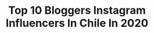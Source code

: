 ---
title: Top 10 Bloggers Instagram Influencers In Chile In 2020
description: >-
  Find top bloggers Instagram influencers in Chile in 2020. Most popular hashtags: #chile #nyxcosmeticschile #molaviajeros #blogger.
platform: Instagram
profiles:
  - username: "wedont_like"
    fullname: >-
      CamilaByrt
    location: "Chile"
    followers: 15599
    engagement: 582
    commentsToLikes: 0.016649
    avatar: "https://scontent-atl3-1.cdninstagram.com/v/t51.2885-19/s320x320/62248917_645983225875962_4141393816844238848_n.jpg?_nc_ht=scontent-atl3-1.cdninstagram.com&_nc_ohc=gVlyNo0aG8IAX8RtE7I&oh=07f76544354edd93e8cabd4f9dcf7780&oe=5EB8ECB6"
    verified: false
    hashtags: "#dejatetentar, #twistedclassics, #conversetwisted, #quedateencasa"
  - username: "queandaibonita"
    fullname: >-
      ELENA ♥ Cruelty Free Blogger
    location: "Chile"
    followers: 37255
    engagement: 584
    commentsToLikes: 0.062786
    avatar: "https://scontent-lhr8-1.cdninstagram.com/v/t51.2885-19/s320x320/83441819_185937965845346_8832842390185181184_n.jpg?_nc_ht=scontent-lhr8-1.cdninstagram.com&_nc_ohc=_ZwTidZfnSgAX-vjpvE&oh=562cc84ad0a2fb400ccacf49abee8653&oe=5EBA6B79"
    verified: false
    hashtags: "#theoildrops, #maquillajecrueltyfree, #urbandecayespa, #heterochromia"
  - username: "molaviajar"
    fullname: >-
      Adry/Gosi/Daniela/Oliver
    location: "Chile"
    followers: 127507
    engagement: 569
    commentsToLikes: 0.027993
    avatar: "https://scontent-lhr8-1.cdninstagram.com/v/t51.2885-19/s320x320/12547550_1670354836585446_1559499947_a.jpg?_nc_ht=scontent-lhr8-1.cdninstagram.com&_nc_ohc=vE2a5Vfxt7MAX8Kjq6o&oh=c327244cbd646a1887977a3e85901b71&oe=5EB8B333"
    verified: true
    hashtags: "#nyc, #iamtb, #argentina, #uruguay"
  - username: "nutralicioso"
    fullname: >-
      Nutralicioso.com 🍓🍃🍎
    location: "Chile"
    followers: 29100
    engagement: 169
    commentsToLikes: 0.054193
    avatar: "https://scontent-ams4-1.cdninstagram.com/v/t51.2885-19/s320x320/43778689_171464073784559_5679549501077979136_n.jpg?_nc_ht=scontent-ams4-1.cdninstagram.com&_nc_ohc=FICTzk_isSwAX82M7a-&oh=26cee3e67b172702125a22f519459499&oe=5E8938AD"
    verified: false
    hashtags: "#naranja, #coronavirus, #healthysnack, #foodie"
  - username: "viajafoteando"
    fullname: >-
      viajafoteando 🇵🇪 📷
    location: "Chile"
    followers: 9726
    engagement: 463
    commentsToLikes: 0.019465
    avatar: "https://scontent-lht6-1.cdninstagram.com/v/t51.2885-19/s320x320/82064102_2771589366213520_4987625759976718336_n.jpg?_nc_ht=scontent-lht6-1.cdninstagram.com&_nc_ohc=VH0_T4w2fQUAX9mHY3v&oh=4ec0a808429cc6cc5884273c94991ea9&oe=5E8A2113"
    verified: false
    hashtags: "#adventureperu, #photo, #sunsetlovers, #viajesporelmundo"
  - username: "whitney__makeup"
    fullname: >-
      MAQUILLAJE CHILE✨
    location: "Chile"
    followers: 11054
    engagement: 444
    commentsToLikes: 0.070619
    avatar: "https://scontent-lhr8-1.cdninstagram.com/v/t51.2885-19/s320x320/87696051_1567937403347313_8165590646334160896_n.jpg?_nc_ht=scontent-lhr8-1.cdninstagram.com&_nc_ohc=kzWG3hzKUxkAX-3WLYo&oh=4b673fde986454dd5ed00fa18c91f39b&oe=5EBBA418"
    verified: false
    hashtags: "#cuarentena, #cursocejas, #benefits, #soymuavzla"
  - username: "rachelcolinas"
    fullname: >-
      Raquel Fernandez Colinas
    location: "Chile"
    followers: 3220
    engagement: 2585
    commentsToLikes: 0.444924
    avatar: "https://scontent-lhr8-1.cdninstagram.com/v/t51.2885-19/s320x320/80615551_2084439461658590_2815782491992883200_n.jpg?_nc_ht=scontent-lhr8-1.cdninstagram.com&_nc_ohc=tt087CpqZz4AX-6eUrS&oh=7b1abae1aeecc95191979001781347e0&oe=5EBC0050"
    verified: false
    hashtags: "#style, #outfitoftheday, #oitfitideas, #styleinspo"
  - username: "manriquez_benja"
    fullname: >-
      𝕭𝖊𝖓𝖏𝖆𝖒𝖎𝖓 𝕸𝖆𝖓𝖗𝖎𝖖𝖚𝖊𝖟 𝕮𝖔𝖗𝖙𝖊𝖘 🗡🇨🇱
    location: "Chile"
    followers: 6625
    engagement: 2291
    commentsToLikes: 0.136256
    avatar: "https://scontent-gmp1-1.cdninstagram.com/v/t51.2885-19/s320x320/64634495_468869813889022_3816968527223455744_n.jpg?_nc_ht=scontent-gmp1-1.cdninstagram.com&_nc_ohc=Ua6PZ7A5wkIAX-nQ4SH&oh=ceb5fd177a7d79f5b49f88501ad7ac26&oe=5EA1B55A"
    verified: false
    hashtags: "#jamescharles, #tutorial, #liner, #mac"
  - username: "fabiaroundtheworld"
    fullname: >-
      Fabi la chilena Atipica
    location: "Chile"
    followers: 111971
    engagement: 1283
    commentsToLikes: 0.020951
    avatar: "https://scontent-lht6-1.cdninstagram.com/v/t51.2885-19/s320x320/90435226_3214252075275194_2620106423392010240_n.jpg?_nc_ht=scontent-lht6-1.cdninstagram.com&_nc_ohc=znBPo0irybEAX9rQ8wA&oh=824ac4f0437306259a12b460369ba985&oe=5EB998FE"
    verified: false
    hashtags: "#bloggergirl, #latinmodel, #cosplaymodel, #bloggerstyle"
  - username: "buenasmamitascl"
    fullname: >-
      H E L G A   O R T I Z ®️
    location: "Chile"
    followers: 17223
    engagement: 136
    commentsToLikes: 0.068082
    avatar: "https://scontent-ams4-1.cdninstagram.com/v/t51.2885-19/s320x320/65189286_364400710885319_8357845056224231424_n.jpg?_nc_ht=scontent-ams4-1.cdninstagram.com&_nc_ohc=_5s8_q_t8PIAX_XU9Dn&oh=534f8d7b317d0b90aa1eef52389f3f95&oe=5EBB5A71"
    verified: false
    hashtags: "#mommysboy, #baby, #maternidadreal, #padres"
---